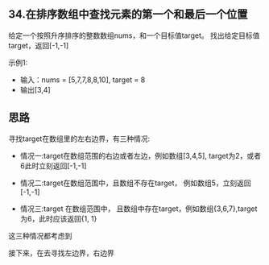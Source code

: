 ## 34.在排序数组中查找元素的第一个和最后一个位置
给定一个按照升序排序的整数数组nums，和一个目标值target。
找出给定目标值target，返回[-1,-1]


示例1:
- 输入：nums = [5,7,7,8,8,10], target = 8
- 输出[3,4]


## 思路

寻找target在数组里的左右边界，有三种情况:
- 情况一:target在数组范围的右边或者左边，例如数组[3,4,5],
target为2，或者6此时立刻返回[-1,-1]

- 情况二:target在数组范围中，且数组不存在target，
例如数组5，立刻返回[-1,-1]

- 情况三:target 在数组范围中，
且数组中存在target，例如数组{3,6,7},target为6，此时应该返回{1, 1}

这三种情况都考虑到

接下来，在去寻找左边界，右边界
